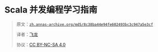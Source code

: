 # Scala 并发编程学习指南

> 原文：[`zh.annas-archive.org/md5/8c38ba44e94fe602493bc3c947a5e3cf`](https://zh.annas-archive.org/md5/8c38ba44e94fe602493bc3c947a5e3cf)
> 
> 译者：[飞龙](https://github.com/wizardforcel)
> 
> 协议：[CC BY-NC-SA 4.0](http://creativecommons.org/licenses/by-nc-sa/4.0/)
